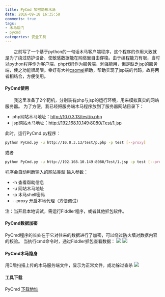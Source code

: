 ```yaml
---
title: PyCmd 加密隐形木马
date: 2016-09-18 16:35:58
comments: true
tags: 
- 木马后门
- pycmd
categories: 安全工具
---
```


　　之前写了一个基于python的一句话木马客户端程序，这个程序的作用大致就是为了绕过防护设备，使敏感数据能在网络里自由穿梭。由于编程能力有限，当时以python程序作为客户端，php代码作为服务端，勉强能用，但是缺乏jsp的服务端，使之功能很局限。幸好有大神[caomei](https://github.com/8caomei)相助，帮助实现了jsp端的代码，故将两者相结合，方便使用。
<!-- more -->
#### PyCmd使用

　　我这里准备了2个靶机，分别装有php与jsp的运行环境，用来模拟真实的网站服务器。
为了方便，我已经把服务端木马程序放到了服务器网站目录下：

* php网站木马地址：http://10.0.3.13/test/p.php
* jsp网站木马地址：http://192.168.10.149:8080/Test/1.jsp

此时，运行PyCmd.py程序：

```bash
python PyCmd.py -u http://10.0.3.13/test/p.php -p test [--proxy]
```
或者
```bash
python PyCmd.py -u http://192.168.10.149:8080/Test/1.jsp -p test [--proxy]
```
程序会自动判断输入的网站类型
输入参数：
* -h         查看帮助信息
* -u         网站木马地址
* -p         木马shell密码
* --proxy    开启本地代理（方便调试）

注：当开启本地调试，需运行Fiddler程序，或者其他抓包软件。

#### PyCmd数据加密

PyCmd程序的长处在于它对往来的数据进行了加密，可以绕过防火墙对数据内容的校验。
当执行cmd命令时，通过Fiddler抓包查看数据：
![](/upload_image/20160918/002.png)
![](/upload_image/20160918/003.png)

#### PyCmd木马隐身

用D盾扫描上传的木马服务端文件，显示为正常文件，成功躲过查杀
![](/upload_image/20160918/001.png)

#### 工具下载

PyCmd  [下载地址](https://github.com/tengzhangchao/PyCmd)
